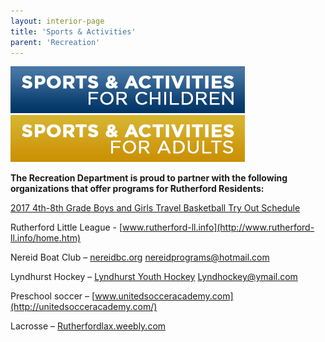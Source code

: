 ```yaml
---
layout: interior-page
title: 'Sports & Activities'
parent: 'Recreation'
---
```


<a href="childrens-catalog/"><img src="childrenssports.jpg" alt="Children's Sports"></a>
<a href="adult-catalog/"><img src="adultssports.jpg" alt="Adults' Sports"></a>

**The Recreation Department is proud to partner with the following organizations that offer programs for Rutherford Residents:** 

[2017 4th-8th Grade Boys and Girls Travel Basketball Try Out Schedule](https://storage.googleapis.com/static.rutherford-nj.com/recreation/posts/Travel%20Basketball%20tryout%20information.pdf)

Rutherford Little League - [www.rutherford-ll.info](http://www.rutherford-ll.info/home.htm)

Nereid Boat Club – [nereidbc.org](http://nereidbc.org/) nereidprograms@hotmail.com

Lyndhurst Hockey – [Lyndhurst Youth Hockey](http://www.leaguelineup.com/welcome.asp?url=lyhl) Lyndhockey@ymail.com

Preschool soccer – [www.unitedsocceracademy.com](http://unitedsocceracademy.com/)

Lacrosse – [Rutherfordlax.weebly.com](http://rutherfordlax.weebly.com/)


